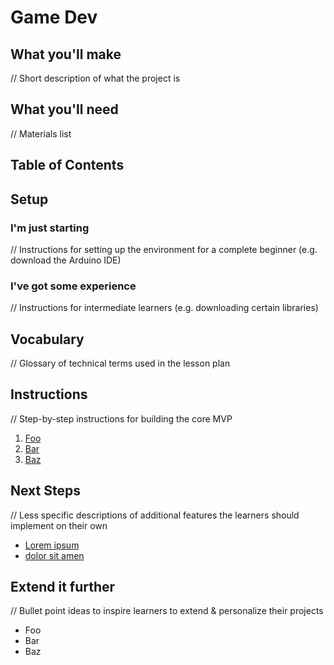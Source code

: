 # Game Dev

## What you'll make
  // Short description of what the project is

## What you'll need
  // Materials list

## Table of Contents

## Setup

### I'm just starting
  // Instructions for setting up the environment for a complete beginner (e.g. download the Arduino IDE)

### I've got some experience
  // Instructions for intermediate learners (e.g. downloading certain libraries)

## Vocabulary
  // Glossary of technical terms used in the lesson plan

## Instructions
  // Step-by-step instructions for building the core MVP

1. <a href="part1.md">Foo</a>
2. <a href="part2.md">Bar</a>
3. <a href="part3.md">Baz</a>

## Next Steps
  // Less specific descriptions of additional features the learners should implement on their own

- <a href="abc.md">Lorem ipsum</a>
- <a href="xyz.md">dolor sit amen</a>

## Extend it further
  // Bullet point ideas to inspire learners to extend & personalize their projects

- Foo
- Bar
- Baz
